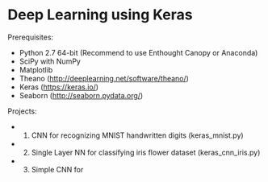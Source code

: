 # Deep Learning using Keras

Prerequisites:
- Python 2.7 64-bit (Recommend to use Enthought Canopy or Anaconda)
- SciPy with NumPy
- Matplotlib 
- Theano (http://deeplearning.net/software/theano/)
- Keras (https://keras.io/)
- Seaborn (http://seaborn.pydata.org/)

Projects:
- 1. CNN for recognizing MNIST handwritten digits (keras_mnist.py)
- 2. Single Layer NN for classifying iris flower dataset (keras_cnn_iris.py) 
- 3. Simple CNN for 
